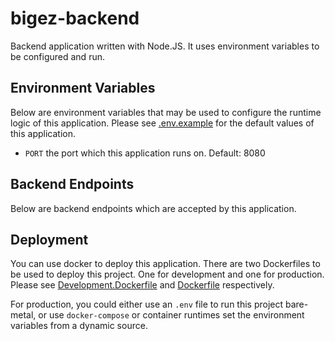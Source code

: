 # bigez-backend
Backend application written with Node.JS. It uses environment variables to be configured and run.

## Environment Variables
Below are environment variables that may be used to configure the runtime logic of this application. Please see [.env.example](./.env.example) for the default values of this application.
- `PORT` the port which this application runs on. Default: 8080

## Backend Endpoints
Below are backend endpoints which are accepted by this application.

## Deployment
You can use docker to deploy this application. There are two Dockerfiles to be used to deploy this project. One for development and one for production. Please see [Development.Dockerfile](./Dockerfile) and [Dockerfile](./Dockerfile) respectively.

For production, you could either use an `.env` file to run this project bare-metal, or use `docker-compose` or container runtimes set the environment variables from a dynamic source.
